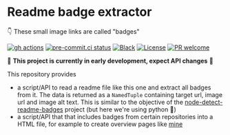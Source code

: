 # Readme badge extractor

👇 These small image links are called "badges"

[![gh actions](https://github.com/klieret/readme-badge-extractor/actions/workflows/test.yaml/badge.svg)](https://github.com/klieret/readme-badge-extractor/actions)
[![pre-commit.ci status](https://results.pre-commit.ci/badge/github/klieret/readme-badge-extractor/main.svg)](https://results.pre-commit.ci/latest/github/klieret/readme-badge-extractor/main)
[![Black](https://img.shields.io/badge/code%20style-black-000000.svg)](https://github.com/python/black)
[![License](https://img.shields.io/github/license/klieret/readme-badge-extractor.svg)](https://github.com/klieret/readme-badge-extractor/blob/main/LICENSE.txt)
[![PR welcome](https://img.shields.io/badge/PR-Welcome-%23FF8300.svg)](https://git-scm.com/book/en/v2/GitHub-Contributing-to-a-Project)

👷 **This project is currently in early development, expect API changes** 👷

This repository provides

* a script/API to read a readme file like this one and extract all badges from it.
  The data is returned as a `NamedTuple` containing target url, image url and image alt text. This
  is similar to the objective of the [node-detect-readme-badges](https://github.com/IndigoUnited/node-detect-readme-badges)
  project (but here we're using python 🐍)
* a script/API that that includes badges from certain repositories into a HTML file,
  for example to create overview pages like [mine](https://lieret.net/opensource)
